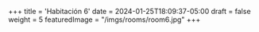 +++
title = 'Habitación 6'
date = 2024-01-25T18:09:37-05:00
draft = false
weight = 5
featuredImage = "/imgs/rooms/room6.jpg"
+++
